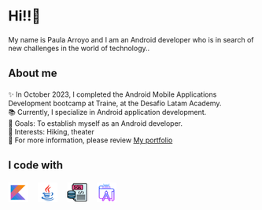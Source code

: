 <h1 align="left">Hi!!👋 </h1>

###

<p align="left">My name is Paula Arroyo and I am an Android developer who is in search of new challenges in the world of technology..</p>

###

<h2 align="left">About me</h2>

###

<p align="left">
  ✨ In October 2023, I completed the Android Mobile Applications Development bootcamp at Traine, at the Desafío Latam Academy.  
  <br>📚 Currently, I specialize in Android application development.
  <br>🎯 Goals: To establish myself as an Android developer.
  <br>🎲 Interests: Hiking, theater
  <br>📂 For more information, please review <a href="https://paulasalvo.github.io/">My portfolio</a>
</p>

###

<h2 align="left">I code with</h2>

###

<div align="left">
  <img src="assets/icons/icons8-kotlin-240.svg" height="40" alt="javascript logo"  />
  <img width="12" />
  <img src="assets/icons/icons8-java-240.svg" height="40" alt="typescript logo"  />
  <img width="12" />
  <img src="assets/icons/sql3.png" height="40" alt="react logo"  />
  <img width="12" />
  <img src="assets/icons/icons8-android-studio-256.svg" height="40" alt="nextjs logo"  />
  <img width="12" />
</div>

###
